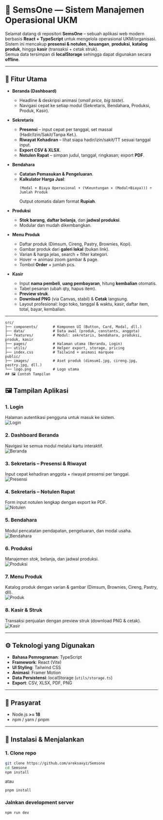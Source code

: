 # 💼 SemsOne — Sistem Manajemen Operasional UKM

Selamat datang di repositori **SemsOne** – sebuah aplikasi web modern berbasis **React + TypeScript** untuk mengelola operasional UKM/organisasi.  
Sistem ini mencakup **presensi & notulen**, **keuangan**, **produksi**, **katalog produk**, hingga **kasir** (transaksi + cetak struk).  
Semua data tersimpan di **localStorage** sehingga dapat digunakan secara **offline**.

---

## 🎯 Fitur Utama

* **Beranda (Dashboard)**
  * Headline & deskripsi animasi (*small price, big taste*).
  * Navigasi cepat ke setiap modul (Sekretaris, Bendahara, Produksi, Produk, Kasir).

* **Sekretaris**
  * **Presensi** – input cepat per tanggal, set massal (Hadir/Izin/Sakit/Tanpa Ket.).
  * **Riwayat Kehadiran** – lihat siapa hadir/izin/sakit/TT sesuai tanggal input.
  * **Export CSV & XLSX**.
  * **Notulen Rapat** – simpan judul, tanggal, ringkasan; export **PDF**.

* **Bendahara**
  * **Catatan Pemasukan & Pengeluaran**.
  * **Kalkulator Harga Jual**:  
    ```
    (Modal + Biaya Operasional + (%Keuntungan × (Modal+Biaya))) ÷ Jumlah Produk
    ```
    Output otomatis dalam format **Rupiah**.

* **Produksi**
  * **Stok barang**, **daftar belanja**, dan **jadwal produksi**.
  * Modular dan mudah dikembangkan.

* **Menu Produk**
  * Daftar produk (Dimsum, Cireng, Pastry, Brownies, Kopi).
  * Gambar produk dari **galeri lokal** (bukan link).
  * Varian & harga jelas, search + filter kategori.
  * Hover → animasi zoom gambar & page.
  * Tombol **Order** + jumlah pcs.

* **Kasir**
  * Input **nama pembeli**, **uang pembayaran**, hitung **kembalian** otomatis.
  * Tabel pesanan (ubah qty, hapus item).
  * **Preview struk**.
  * **Download PNG** (via Canvas, stabil) & **Cetak** langsung.
  * Layout profesional: logo toko, tanggal & waktu, kasir, daftar item, total, bayar, kembalian.

---
```plaintext
src/
├── components/       # Komponen UI (Button, Card, Modal, dll.)
├── data/             # Data awal (produk, constants, anggota)
├── features/         # Modul: sekretaris, bendahara, produksi, produk, kasir
├── pages/            # Halaman utama (Beranda, Login)
├── utils/            # Helper export, storage, pricing
├── index.css         # Tailwind + animasi marquee
public/
├── images/           # Aset produk (dimsum1.jpg, cireng.jpg, pastry.jpg, dll.)
└── logo.png          # Logo utama
## 🖼️ Contoh Tampilan
```


## 🖼️ Tampilan Aplikasi

### 1. Login
Halaman autentikasi pengguna untuk masuk ke sistem.  
![Login](docs/login.png)

### 2. Dashboard Beranda
Navigasi ke semua modul melalui kartu interaktif.  
![Beranda](docs/beranda.png)

### 3. Sekretaris – Presensi & Riwayat
Input cepat kehadiran anggota + riwayat presensi per tanggal.  
![Presensi](docs/presensi.png)

### 4. Sekretaris – Notulen Rapat
Form input notulen lengkap dengan export ke PDF.  
![Notulen](docs/notulen.png)

### 5. Bendahara
Modul pencatatan pendapatan, pengeluaran, dan modal usaha.  
![Bendahara](docs/bendahara.png)

### 6. Produksi
Manajemen stok, belanja, dan jadwal produksi.  
![Produksi](docs/produksi.png)

### 7. Menu Produk
Katalog produk dengan varian & gambar (Dimsum, Brownies, Cireng, Pastry, dll).  
![Produk](docs/produk.png)

### 8. Kasir & Struk
Transaksi penjualan dengan preview struk (download PNG & cetak).  
![Kasir](docs/kasir.png)


---

## ⚙️ Teknologi yang Digunakan

* **Bahasa Pemrograman**: TypeScript
* **Framework**: React (Vite)
* **UI Styling**: Tailwind CSS
* **Animasi**: Framer Motion
* **Data Persistensi**: localStorage (`utils/storage.ts`)
* **Export**: CSV, XLSX, PDF, PNG

---

## 🔧 Prasyarat

* Node.js **>= 18**
* npm / yarn / pnpm

---

## 🚀 Instalasi & Menjalankan

### 1. Clone repo
```bash
git clone https://github.com/areksaxyz/Semsone
cd Semsone
npm install
```
atau
```
pnpm install
```
### Jalnkan development server
```
npm run dev
```


